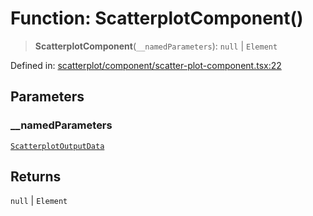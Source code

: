 # Function: ScatterplotComponent()

> **ScatterplotComponent**(`__namedParameters`): `null` \| `Element`

Defined in: [scatterplot/component/scatter-plot-component.tsx:22](https://github.com/GeoDaCenter/openassistant/blob/fd29806c870b11792765637bc0dc6fbb46bd3016/packages/echarts/src/scatterplot/component/scatter-plot-component.tsx#L22)

## Parameters

### \_\_namedParameters

[`ScatterplotOutputData`](../type-aliases/ScatterplotOutputData.md)

## Returns

`null` \| `Element`
